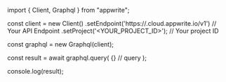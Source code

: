 import { Client, Graphql } from "appwrite";

const client = new Client()
    .setEndpoint('https://<REGION>.cloud.appwrite.io/v1') // Your API Endpoint
    .setProject('<YOUR_PROJECT_ID>'); // Your project ID

const graphql = new Graphql(client);

const result = await graphql.query(
    {} // query
);

console.log(result);
